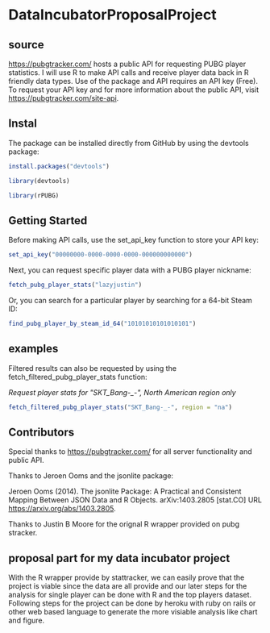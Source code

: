 # DataIncubatorProposalProject

## source

https://pubgtracker.com/ hosts a public API for requesting PUBG player statistics. I will use R to make API calls and receive player data back in R friendly data types. Use of the package and API requires an API key (Free). To request your API key and for more information about the public API, visit https://pubgtracker.com/site-api.

## Instal

The package can be installed directly from GitHub by using the devtools package:
```R
install.packages("devtools")

library(devtools)

library(rPUBG)
```
## Getting Started

Before making API calls, use the set_api_key function to store your API key:
```R
set_api_key("00000000-0000-0000-0000-000000000000")
```
Next, you can request specific player data with a PUBG player nickname:
```R
fetch_pubg_player_stats("lazyjustin")
```
Or, you can search for a particular player by searching for a 64-bit Steam ID:
```R
find_pubg_player_by_steam_id_64("10101010101010101")
```
## examples

Filtered results can also be requested by using the fetch_filtered_pubg_player_stats function:

*Request player stats for "SKT_Bang-_-", North American region only*
```R
fetch_filtered_pubg_player_stats("SKT_Bang-_-", region = "na")
```


## Contributors

Special thanks to https://pubgtracker.com/ for all server functionality and public API.

Thanks to Jeroen Ooms and the jsonlite package:

Jeroen Ooms (2014). The jsonlite Package: A Practical and Consistent Mapping Between JSON Data and R Objects. arXiv:1403.2805 [stat.CO] URL https://arxiv.org/abs/1403.2805.

Thanks to Justin B Moore for the orignal R wrapper provided on pubg stracker.


## proposal part for my data incubator project

With the R wrapper provide by stattracker, we can easily prove that the project is viable since the data are all provide and our later steps for the analysis for single player can be done with R and the top players dataset. Following steps for the project can be done by heroku with ruby on rails or other web based language to generate the more visiable analysis like chart and figure.
